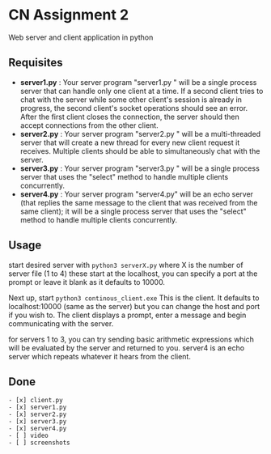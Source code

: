 # CN Assignment 2  
Web server and client application in python

## Requisites  
- **server1.py** : Your server program "server1.py " will be a single process server that can handle only one client at a time. If a second client tries to chat with the server while some other client's session is already in progress, the second client's socket operations should see an error. After the first client closes the connection, the server should then accept connections from the other client.
- **server2.py** : Your server program "server2.py " will be a multi-threaded server that will create a new thread for every new client request it receives. Multiple clients should be able to simultaneously chat with the server.
- **server3.py** : Your server program "server3.py " will be a single process server that uses the "select" method to handle multiple clients concurrently.
- **server4.py** : Your server program "server4.py" will be an echo server (that replies the same message to the client that was received from the same client); it will be a single process server that uses the "select" method to handle multiple clients concurrently.

## Usage
start desired server with ````python3 serverX.py```` where X is the number of server file (1 to 4) these start at the localhost, you can specify a port at the prompt or leave it blank as it defaults to 10000.  

Next up, start ````python3 continous_client.exe```` This is the client. It defaults to localhost:10000 (same as the server) but you can change the host and port if you wish to. The client displays a prompt, enter a message and begin communicating with the server.

for servers 1 to 3, you can try sending basic arithmetic expressions which will be evaluated by the server and returned to you. server4 is an echo server which repeats whatever it hears from the client. 

## Done
    - [x] client.py
    - [x] server1.py
    - [x] server2.py  
    - [x] server3.py
    - [x] server4.py
    - [ ] video
    - [ ] screenshots

